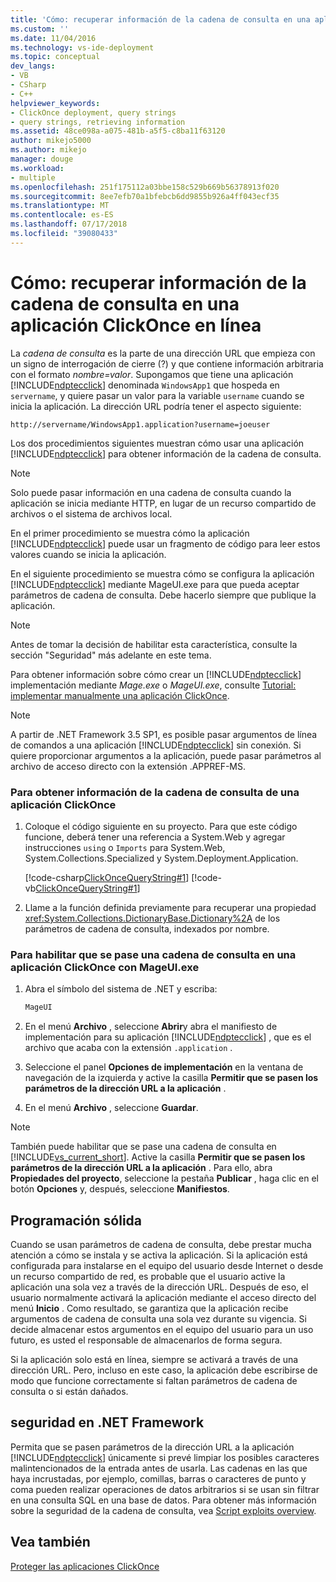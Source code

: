 ```yaml
---
title: 'Cómo: recuperar información de la cadena de consulta en una aplicación ClickOnce en línea | Microsoft Docs'
ms.custom: ''
ms.date: 11/04/2016
ms.technology: vs-ide-deployment
ms.topic: conceptual
dev_langs:
- VB
- CSharp
- C++
helpviewer_keywords:
- ClickOnce deployment, query strings
- query strings, retrieving information
ms.assetid: 48ce098a-a075-481b-a5f5-c8ba11f63120
author: mikejo5000
ms.author: mikejo
manager: douge
ms.workload:
- multiple
ms.openlocfilehash: 251f175112a03bbe158c529b669b56378913f020
ms.sourcegitcommit: 8ee7efb70a1bfebcb6dd9855b926a4ff043ecf35
ms.translationtype: MT
ms.contentlocale: es-ES
ms.lasthandoff: 07/17/2018
ms.locfileid: "39080433"
---
```

# <a name="how-to-retrieve-query-string-information-in-an-online-clickonce-application"></a>Cómo: recuperar información de la cadena de consulta en una aplicación ClickOnce en línea
La *cadena de consulta* es la parte de una dirección URL que empieza con un signo de interrogación de cierre (?) y que contiene información arbitraria con el formato *nombre=valor*. Supongamos que tiene una aplicación [!INCLUDE[ndptecclick](../deployment/includes/ndptecclick_md.md)] denominada `WindowsApp1` que hospeda en `servername`, y quiere pasar un valor para la variable `username` cuando se inicia la aplicación. La dirección URL podría tener el aspecto siguiente:  
  
 `http://servername/WindowsApp1.application?username=joeuser`  
  
 Los dos procedimientos siguientes muestran cómo usar una aplicación [!INCLUDE[ndptecclick](../deployment/includes/ndptecclick_md.md)] para obtener información de la cadena de consulta.  
  
> [!NOTE]
>  Solo puede pasar información en una cadena de consulta cuando la aplicación se inicia mediante HTTP, en lugar de un recurso compartido de archivos o el sistema de archivos local.  
  
 En el primer procedimiento se muestra cómo la aplicación [!INCLUDE[ndptecclick](../deployment/includes/ndptecclick_md.md)] puede usar un fragmento de código para leer estos valores cuando se inicia la aplicación.  
  
 En el siguiente procedimiento se muestra cómo se configura la aplicación [!INCLUDE[ndptecclick](../deployment/includes/ndptecclick_md.md)] mediante MageUI.exe para que pueda aceptar parámetros de cadena de consulta. Debe hacerlo siempre que publique la aplicación.  
  
> [!NOTE]
>  Antes de tomar la decisión de habilitar esta característica, consulte la sección "Seguridad" más adelante en este tema.  
  
 Para obtener información sobre cómo crear un [!INCLUDE[ndptecclick](../deployment/includes/ndptecclick_md.md)] implementación mediante *Mage.exe* o *MageUI.exe*, consulte [Tutorial: implementar manualmente una aplicación ClickOnce](../deployment/walkthrough-manually-deploying-a-clickonce-application.md).  
  
> [!NOTE]
>  A partir de .NET Framework 3.5 SP1, es posible pasar argumentos de línea de comandos a una aplicación [!INCLUDE[ndptecclick](../deployment/includes/ndptecclick_md.md)] sin conexión. Si quiere proporcionar argumentos a la aplicación, puede pasar parámetros al archivo de acceso directo con la extensión .APPREF-MS.  
  
### <a name="to-obtain-query-string-information-from-a-clickonce-application"></a>Para obtener información de la cadena de consulta de una aplicación ClickOnce  
  
1.  Coloque el código siguiente en su proyecto. Para que este código funcione, deberá tener una referencia a System.Web y agregar instrucciones `using` o `Imports` para System.Web, System.Collections.Specialized y System.Deployment.Application.  
  
     [!code-csharp[ClickOnceQueryString#1](../deployment/codesnippet/CSharp/how-to-retrieve-query-string-information-in-an-online-clickonce-application_1.cs)]
     [!code-vb[ClickOnceQueryString#1](../deployment/codesnippet/VisualBasic/how-to-retrieve-query-string-information-in-an-online-clickonce-application_1.vb)]  
  
2.  Llame a la función definida previamente para recuperar una propiedad <xref:System.Collections.DictionaryBase.Dictionary%2A> de los parámetros de cadena de consulta, indexados por nombre.  
  
### <a name="to-enable-query-string-passing-in-a-clickonce-application-with-mageuiexe"></a>Para habilitar que se pase una cadena de consulta en una aplicación ClickOnce con MageUI.exe  
  
1.  Abra el símbolo del sistema de .NET y escriba:  
  
    ```cmd  
    MageUI  
    ```  
  
2.  En el menú **Archivo** , seleccione **Abrir**y abra el manifiesto de implementación para su aplicación [!INCLUDE[ndptecclick](../deployment/includes/ndptecclick_md.md)] , que es el archivo que acaba con la extensión `.application` .  
  
3.  Seleccione el panel **Opciones de implementación** en la ventana de navegación de la izquierda y active la casilla **Permitir que se pasen los parámetros de la dirección URL a la aplicación** .  
  
4.  En el menú **Archivo** , seleccione **Guardar**.  
  
> [!NOTE]
>  También puede habilitar que se pase una cadena de consulta en [!INCLUDE[vs_current_short](../code-quality/includes/vs_current_short_md.md)]. Active la casilla **Permitir que se pasen los parámetros de la dirección URL a la aplicación** . Para ello, abra **Propiedades del proyecto**, seleccione la pestaña **Publicar** , haga clic en el botón **Opciones** y, después, seleccione **Manifiestos**.  
  
## <a name="robust-programming"></a>Programación sólida  
 Cuando se usan parámetros de cadena de consulta, debe prestar mucha atención a cómo se instala y se activa la aplicación. Si la aplicación está configurada para instalarse en el equipo del usuario desde Internet o desde un recurso compartido de red, es probable que el usuario active la aplicación una sola vez a través de la dirección URL. Después de eso, el usuario normalmente activará la aplicación mediante el acceso directo del menú **Inicio** . Como resultado, se garantiza que la aplicación recibe argumentos de cadena de consulta una sola vez durante su vigencia. Si decide almacenar estos argumentos en el equipo del usuario para un uso futuro, es usted el responsable de almacenarlos de forma segura.  
  
 Si la aplicación solo está en línea, siempre se activará a través de una dirección URL. Pero, incluso en este caso, la aplicación debe escribirse de modo que funcione correctamente si faltan parámetros de cadena de consulta o si están dañados.  
  
## <a name="net-framework-security"></a>seguridad en .NET Framework  
 Permita que se pasen parámetros de la dirección URL a la aplicación [!INCLUDE[ndptecclick](../deployment/includes/ndptecclick_md.md)] únicamente si prevé limpiar los posibles caracteres malintencionados de la entrada antes de usarla. Las cadenas en las que haya incrustadas, por ejemplo, comillas, barras o caracteres de punto y coma pueden realizar operaciones de datos arbitrarios si se usan sin filtrar en una consulta SQL en una base de datos. Para obtener más información sobre la seguridad de la cadena de consulta, vea [Script exploits overview](http://msdn.microsoft.com/Library/772c7312-211a-4eb3-8d6e-eec0aa1dcc07).  
  
## <a name="see-also"></a>Vea también  
 [Proteger las aplicaciones ClickOnce](../deployment/securing-clickonce-applications.md)
